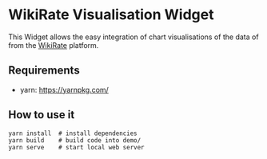 # WikiRate Visualisation Widget

This Widget allows the easy integration of chart visualisations of the data of from the [WikiRate](https://wikirate.org/) platform. 

## Requirements
- yarn: https://yarnpkg.com/

## How to use it
```
yarn install  # install dependencies
yarn build    # build code into demo/
yarn serve    # start local web server
```
